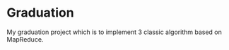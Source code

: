Graduation
==========

My graduation project which is to implement 3 classic algorithm based on MapReduce.